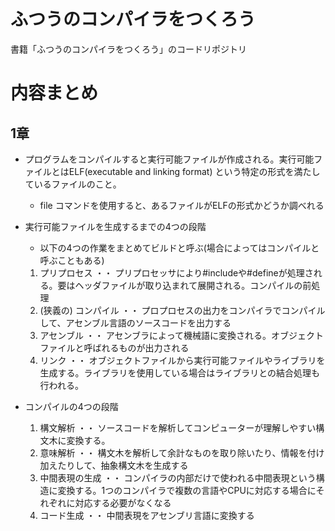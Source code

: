 # ふつうのコンパイラをつくろう
書籍「ふつうのコンパイラをつくろう」のコードリポジトリ

# 内容まとめ
## 1章
- プログラムをコンパイルすると実行可能ファイルが作成される。実行可能ファイルとはELF(executable and linking format) という特定の形式を満たしているファイルのこと。
  - file コマンドを使用すると、あるファイルがELFの形式かどうか調べれる

- 実行可能ファイルを生成するまでの4つの段階
  - 以下の4つの作業をまとめてビルドと呼ぶ(場合によってはコンパイルと呼ぶこともある)
  1. プリプロセス ・・ プリプロセッサにより#includeや#defineが処理される。要はヘッダファイルが取り込まれて展開される。コンパイルの前処理
  1. (狭義の) コンパイル ・・ プロプロセスの出力をコンパイラでコンパイルして、アセンブル言語のソースコードを出力する
  1. アセンブル ・・ アセンブラによって機械語に変換される。オブジェクトファイルと呼ばれるものが出力される
  1. リンク ・・ オブジェクトファイルから実行可能ファイルやライブラリを生成する。ライブラリを使用している場合はライブラリとの結合処理も行われる。

- コンパイルの4つの段階
  1. 構文解析 ・・ ソースコードを解析してコンピューターが理解しやすい構文木に変換する。
  1. 意味解析 ・・ 構文木を解析して余計なものを取り除いたり、情報を付け加えたりして、抽象構文木を生成する
  1. 中間表現の生成 ・・ コンパイラの内部だけで使われる中間表現という構造に変換する。1つのコンパイラで複数の言語やCPUに対応する場合にそれぞれに対応する必要がなくなる
  1. コード生成 ・・ 中間表現をアセンブリ言語に変換する